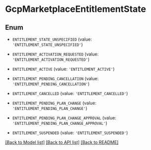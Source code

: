 # GcpMarketplaceEntitlementState


## Enum

* `ENTITLEMENT_STATE_UNSPECIFIED` (value: `'ENTITLEMENT_STATE_UNSPECIFIED'`)

* `ENTITLEMENT_ACTIVATION_REQUESTED` (value: `'ENTITLEMENT_ACTIVATION_REQUESTED'`)

* `ENTITLEMENT_ACTIVE` (value: `'ENTITLEMENT_ACTIVE'`)

* `ENTITLEMENT_PENDING_CANCELLATION` (value: `'ENTITLEMENT_PENDING_CANCELLATION'`)

* `ENTITLEMENT_CANCELLED` (value: `'ENTITLEMENT_CANCELLED'`)

* `ENTITLEMENT_PENDING_PLAN_CHANGE` (value: `'ENTITLEMENT_PENDING_PLAN_CHANGE'`)

* `ENTITLEMENT_PENDING_PLAN_CHANGE_APPROVAL` (value: `'ENTITLEMENT_PENDING_PLAN_CHANGE_APPROVAL'`)

* `ENTITLEMENT_SUSPENDED` (value: `'ENTITLEMENT_SUSPENDED'`)

[[Back to Model list]](../README.md#documentation-for-models) [[Back to API list]](../README.md#documentation-for-api-endpoints) [[Back to README]](../README.md)


